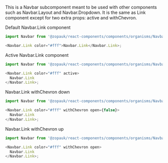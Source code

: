 This is a Navbar subcomponent meant to be used with other components such as Navbar.Layout and Navbar.Dropdown.
It is the same as Link component except for two extra props: active and withChevron.

Default Navbar.Link component

```js { "props": { "style": { "backgroundColor": "#00B9A7" } } }
import Navbar from '@zopauk/react-components/components/organisms/Navbar/Navbar';

<Navbar.Link color="#fff">Navbar.Link</Navbar.Link>;
```

Active Navbar.Link component

```js { "props": { "style": { "backgroundColor": "#00B9A7" } } }
import Navbar from '@zopauk/react-components/components/organisms/Navbar/Navbar';

<Navbar.Link color="#fff" active>
  Navbar.Link
</Navbar.Link>;
```

Navbar.Link withChevron down

```js { "props": { "style": { "backgroundColor": "#00B9A7" } } }
import Navbar from '@zopauk/react-components/components/organisms/Navbar/Navbar';

<Navbar.Link color="#fff" withChevron open={false}>
  Navbar.Link
</Navbar.Link>;
```

Navbar.Link withChevron up

```js { "props": { "style": { "backgroundColor": "#00B9A7" } } }
import Navbar from '@zopauk/react-components/components/organisms/Navbar/Navbar';

<Navbar.Link color="#fff" withChevron open>
  Navbar.Link
</Navbar.Link>;
```
